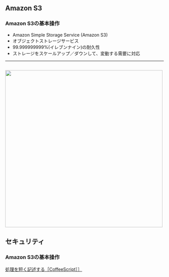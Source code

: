 ## Amazon S3
### Amazon S3の基本操作
- Amazon Simple Storage Service (Amazon S3)
- オブジェクトストレージサービス
- 99.999999999%(イレブンナイン)の耐久性
- ストレージをスケールアップ／ダウンして、変動する需要に対応
---
<img src="20210507.jpg" width="500"><br />
---

## セキュリティ
### Amazon S3の基本操作


[処理を短く記述する［CoffeeScript］］](https://docs.aws.amazon.com/AWSEC2/latest/APIReference/Welcome.html "処理を短く記述する［CoffeeScript］］")
